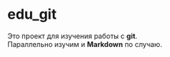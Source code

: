 # edu_git
Это проект для изучения работы с **git**.  
Параллельно изучим и **Markdown** по случаю.

